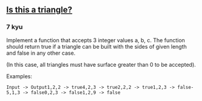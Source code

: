<h2><a href=https://www.codewars.com/kata/56606694ec01347ce800001b/train/php target="_blank">Is this a triangle?</a></h2><h3>7 kyu</h3><p>Implement a function that accepts 3 integer values a, b, c. The function should return true if a triangle can be built with the sides of given length and false in any other case.</p><p>(In this case, all triangles must have surface greater than 0 to be accepted).</p><p>Examples:</p><pre><code>Input -&gt; Output1,2,2 -&gt; true4,2,3 -&gt; true2,2,2 -&gt; true1,2,3 -&gt; false-5,1,3 -&gt; false0,2,3 -&gt; false1,2,9 -&gt; false </code></pre>